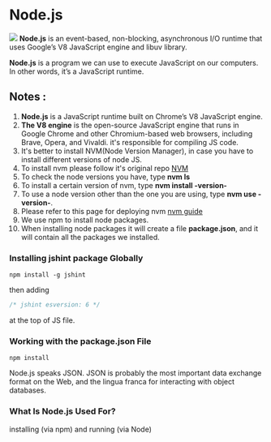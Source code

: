# Node.js

![](https://www.webrexstudio.com/wp-content/uploads/2019/06/Node-js.jpg)
**Node.js** is an event-based, non-blocking, asynchronous I/O runtime that uses Google’s V8 JavaScript engine and libuv library.

**Node.js** is a program we can use to execute JavaScript on our computers. In other words, it’s a JavaScript runtime.

## Notes :

1. **Node.js** is a JavaScript runtime built on Chrome’s V8 JavaScript engine.
2. **The V8 engine** is the open-source JavaScript engine that runs in Google Chrome and other Chromium-based web browsers, including Brave, Opera, and Vivaldi. it's responsible for compiling JS code.
3. It's better to install NVM(Node Version Manager), in case you have to install different versions of node JS.
4. To install nvm please follow it's original repo [NVM](https://github.com/nvm-sh/nvm#install--update-script)
5. To check the node versions you have, type **nvm ls**
6. To install a certain version of nvm, type **nvm install -version-** 
7. To use a node version other than the one you are using, type **nvm use -version-**.
8. Please refer to this page for deploying nvm [nvm guide](https://www.sitepoint.com/quick-tip-multiple-versions-node-nvm/)
9. We use npm to install node packages.
10. When installing node packages it will create a file **package.json**, and it will contain all the packages we installed.

### Installing jshint package Globally

```
npm install -g jshint
```

then adding 

``` js
/* jshint esversion: 6 */
```

at the top of JS file.

### Working with the package.json File

```
npm install
```

Node.js speaks JSON. JSON is probably the most important data exchange format on the Web, and the lingua franca for interacting with object databases.

### What Is Node.js Used For?
installing (via npm) and running (via Node)